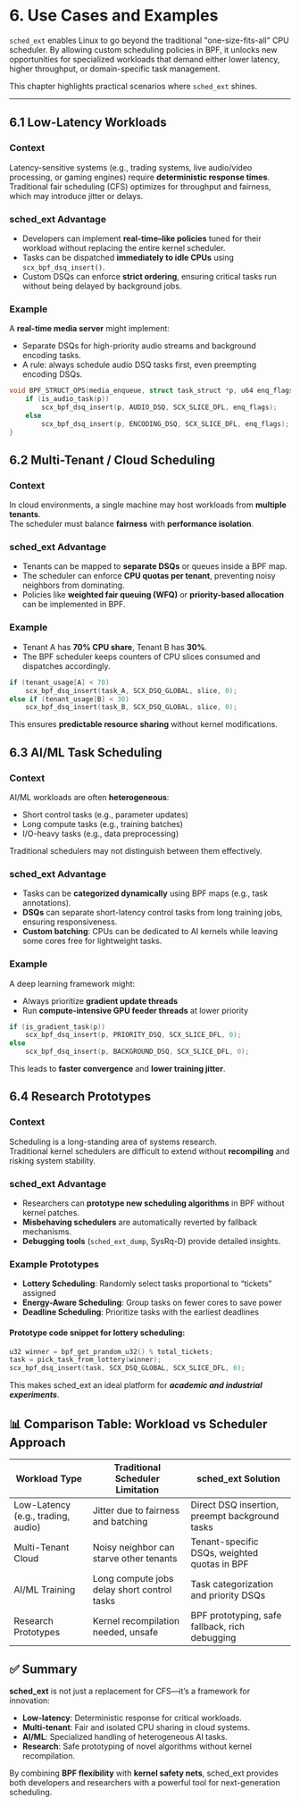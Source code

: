 # 6. Use Cases and Examples

`sched_ext` enables Linux to go beyond the traditional "one-size-fits-all" CPU scheduler. By allowing custom scheduling policies in BPF, it unlocks new opportunities for specialized workloads that demand either lower latency, higher throughput, or domain-specific task management.

This chapter highlights practical scenarios where `sched_ext` shines.

---

## 6.1 Low-Latency Workloads

### Context
Latency-sensitive systems (e.g., trading systems, live audio/video processing, or gaming engines) require **deterministic response times**.  
Traditional fair scheduling (CFS) optimizes for throughput and fairness, which may introduce jitter or delays.

### sched_ext Advantage
- Developers can implement **real-time–like policies** tuned for their workload without replacing the entire kernel scheduler.  
- Tasks can be dispatched **immediately to idle CPUs** using `scx_bpf_dsq_insert()`.  
- Custom DSQs can enforce **strict ordering**, ensuring critical tasks run without being delayed by background jobs.  

### Example
A **real-time media server** might implement:  
- Separate DSQs for high-priority audio streams and background encoding tasks.  
- A rule: always schedule audio DSQ tasks first, even preempting encoding DSQs.  

```c
void BPF_STRUCT_OPS(media_enqueue, struct task_struct *p, u64 enq_flags) {
    if (is_audio_task(p))
        scx_bpf_dsq_insert(p, AUDIO_DSQ, SCX_SLICE_DFL, enq_flags);
    else
        scx_bpf_dsq_insert(p, ENCODING_DSQ, SCX_SLICE_DFL, enq_flags);
}
```
## 6.2 Multi-Tenant / Cloud Scheduling

### Context
In cloud environments, a single machine may host workloads from **multiple tenants**.  
The scheduler must balance **fairness** with **performance isolation**.

### sched_ext Advantage
- Tenants can be mapped to **separate DSQs** or queues inside a BPF map.  
- The scheduler can enforce **CPU quotas per tenant**, preventing noisy neighbors from dominating.  
- Policies like **weighted fair queuing (WFQ)** or **priority-based allocation** can be implemented in BPF.  

### Example
- Tenant A has **70% CPU share**, Tenant B has **30%**.  
- The BPF scheduler keeps counters of CPU slices consumed and dispatches accordingly.

```c
if (tenant_usage[A] < 70)
    scx_bpf_dsq_insert(task_A, SCX_DSQ_GLOBAL, slice, 0);
else if (tenant_usage[B] < 30)
    scx_bpf_dsq_insert(task_B, SCX_DSQ_GLOBAL, slice, 0);
```
This ensures **predictable resource sharing** without kernel modifications.
## 6.3 AI/ML Task Scheduling

### Context
AI/ML workloads are often **heterogeneous**:
- Short control tasks (e.g., parameter updates)
- Long compute tasks (e.g., training batches)
- I/O-heavy tasks (e.g., data preprocessing)

Traditional schedulers may not distinguish between them effectively.

### sched_ext Advantage
- Tasks can be **categorized dynamically** using BPF maps (e.g., task annotations).  
- **DSQs** can separate short-latency control tasks from long training jobs, ensuring responsiveness.  
- **Custom batching**: CPUs can be dedicated to AI kernels while leaving some cores free for lightweight tasks.  

### Example
A deep learning framework might:
- Always prioritize **gradient update threads**  
- Run **compute-intensive GPU feeder threads** at lower priority

```c
if (is_gradient_task(p))
    scx_bpf_dsq_insert(p, PRIORITY_DSQ, SCX_SLICE_DFL, 0);
else
    scx_bpf_dsq_insert(p, BACKGROUND_DSQ, SCX_SLICE_DFL, 0);
```
This leads to **faster convergence** and **lower training jitter**.

## 6.4 Research Prototypes

### Context
Scheduling is a long-standing area of systems research.  
Traditional kernel schedulers are difficult to extend without **recompiling** and risking system stability.

### sched_ext Advantage
- Researchers can **prototype new scheduling algorithms** in BPF without kernel patches.  
- **Misbehaving schedulers** are automatically reverted by fallback mechanisms.  
- **Debugging tools** (`sched_ext_dump`, SysRq-D) provide detailed insights.  

### Example Prototypes
- **Lottery Scheduling**: Randomly select tasks proportional to “tickets” assigned  
- **Energy-Aware Scheduling**: Group tasks on fewer cores to save power  
- **Deadline Scheduling**: Prioritize tasks with the earliest deadlines  

#### Prototype code snippet for lottery scheduling:
```c
u32 winner = bpf_get_prandom_u32() % total_tickets;
task = pick_task_from_lottery(winner);
scx_bpf_dsq_insert(task, SCX_DSQ_GLOBAL, SCX_SLICE_DFL, 0);
```
This makes sched_ext an ideal platform for ***academic and industrial experiments***.

## 📊 Comparison Table: Workload vs Scheduler Approach

| Workload Type                  | Traditional Scheduler Limitation                  | sched_ext Solution                                    |
|--------------------------------|-------------------------------------------------|------------------------------------------------------|
| Low-Latency (e.g., trading, audio) | Jitter due to fairness and batching           | Direct DSQ insertion, preempt background tasks      |
| Multi-Tenant Cloud             | Noisy neighbor can starve other tenants        | Tenant-specific DSQs, weighted quotas in BPF       |
| AI/ML Training                 | Long compute jobs delay short control tasks    | Task categorization and priority DSQs               |
| Research Prototypes            | Kernel recompilation needed, unsafe            | BPF prototyping, safe fallback, rich debugging     |

## ✅ Summary

**sched_ext** is not just a replacement for CFS—it’s a framework for innovation:

- **Low-latency**: Deterministic response for critical workloads.
- **Multi-tenant**: Fair and isolated CPU sharing in cloud systems.
- **AI/ML**: Specialized handling of heterogeneous AI tasks.
- **Research**: Safe prototyping of novel algorithms without kernel recompilation.

By combining **BPF flexibility** with **kernel safety nets**, sched_ext provides both developers and researchers with a powerful tool for next-generation scheduling.
